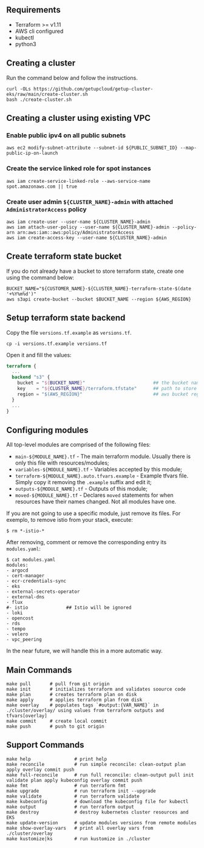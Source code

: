 ## Requirements

- Terraform >= v1.11
- AWS cli configured
- kubectl
- python3

## Creating a cluster

Run the command below and follow the instructions.

```
curl -OLs https://github.com/getupcloud/getup-cluster-eks/raw/main/create-cluster.sh
bash ./create-cluster.sh
```

## Creating a cluster using existing VPC

### Enable public ipv4 on all **public** subnets

```
aws ec2 modify-subnet-attribute --subnet-id ${PUBLIC_SUBNET_ID} --map-public-ip-on-launch
```

### Create the service linked role for spot instances

```
aws iam create-service-linked-role --aws-service-name spot.amazonaws.com || true
```

### Create user admin `${CLUSTER_NAME}-admin` with attached `AdministratorAccess` policy

```
aws iam create-user --user-name ${CLUSTER_NAME}-admin
aws iam attach-user-policy --user-name ${CLUSTER_NAME}-admin --policy-arn arn:aws:iam::aws:policy/AdministratorAccess
aws iam create-access-key --user-name ${CLUSTER_NAME}-admin
```

## Create terraform state bucket

If you do not already have a bucket to store terraform state, create one using the command below:

```
BUCKET_NAME="${CUSTOMER_NAME}-${CLUSTER_NAME}-terraform-state-$(date '+%Y%m%d')"
aws s3api create-bucket --bucket $BUCKET_NAME --region ${AWS_REGION}
```

## Setup terraform state backend

Copy the file `versions.tf.example` as `versions.tf`.

```
cp -i versions.tf.example versions.tf
```

Open it and fill the values:

```tf
terraform {
  ...
  backend "s3" {
    bucket = "${BUCKET_NAME}"                         ## the bucket name
    key    = "${CLUSTER_NAME}/terraform.tfstate"      ## path to store state file
    region = "$(AWS_REGION}"                          ## aws bucket region
  }
  ...
}
```

## Configuring modules

All top-level modules are comprised of the following files:

- `main-${MODULE_NAME}.tf` - The main terraform module. Usually there is only this file with resources/modules;
- `variables-${MODULE_NAME}.tf` - Variables accepted by this module;
- `terraform-${MODULE_NAME}.auto.tfvars.example` - Example tfvars file. Simply copy it removing the `.example` suffix and edit it;
- `outputs-${MODULE_NAME}.tf` - Outputs of this module;
- `moved-${MODULE_NAME}.tf` - Declares `moved` statements for when resources have their names changed. Not all modules have one.

If you are not going to use a specific module, just remove its files.
For exemplo, to remove istio from your stack, execute:

```
$ rm *-istio-*
```
After removing, comment or remove the corresponding entry its `modules.yaml`:

```
$ cat modules.yaml
modules:
- argocd
- cert-manager
- ecr-credentials-sync
- eks
- external-secrets-operator
- external-dns
- flux
#- istio              ## Istio will be ignored
- loki
- opencost
- rds
- tempo
- velero
- vpc_peering
```

In the near future, we will handle this in a more automatic way.


## Main Commands

```
make pull       # pull from git origin
make init       # initializes terraform and validates soource code
make plan       # creates terraform plan on disk
make apply      # applies terraform plan from disk
make overlay    # populates tags `#output:{VAR_NAME}` in ./cluster/overlay/ using values from terraform outputs and tfvars[overlay]
make commit     # create local commit
make push       # push to git origin
```

## Support Commands

```
make help                # print help
make reconcile           # run simple reconcile: clean-output plan apply overlay commit push
make full-reconcile      # run full reconcile: clean-output pull init validate plan apply kubeconfig overlay commit push
make fmt                 # run terraform fmt
make upgrade             # run terraform init --upgrade 
make validate            # run terraform validate 
make kubeconfig          # download the kubeconfig file for kubectl
make output              # run terraform output
make destroy             # destroy kubernetes cluster resources and EKS
make update-version      # update modules versions from remote modules
make show-overlay-vars   # print all overlay vars from ./cluster/overlay
make kustomize|ks        # run kustomize in ./cluster
```
